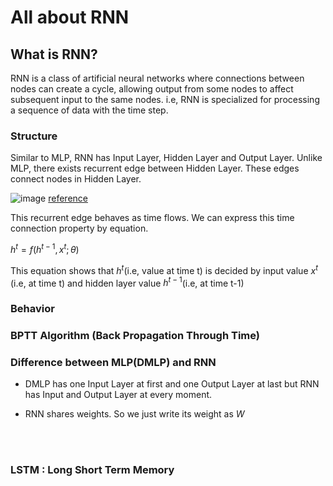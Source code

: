 # All about RNN


## What is RNN?

RNN is a class of artificial neural networks where connections between nodes can create a cycle, allowing output from some nodes to affect subsequent input to the same nodes. i.e, RNN is specialized for processing a sequence of data with the time step.


### Structure

Similar to MLP, RNN has Input Layer, Hidden Layer and Output Layer. Unlike MLP, there exists recurrent edge between Hidden Layer. These edges connect nodes in Hidden Layer. 

![image](https://github.com/IyLias/i-am-a-developer/assets/48081162/f6406eb6-71d1-4180-8815-ec7a36ea35af)
[reference](https://www.deeplearningbook.org/contents/rnn.html)

This recurrent edge behaves as time flows. We can express this time connection property by equation. 

$h^t = f(h^{t-1},x^t; \theta)$

This equation shows that $h^t$(i.e, value at time t) is decided by input value $x^t$ (i.e, at time t) and hidden layer value $h^{t-1}$(i.e, at time t-1)



### Behavior




### BPTT Algorithm (Back Propagation Through Time)




 
### Difference between MLP(DMLP) and RNN 

* DMLP has one Input Layer at first and one Output Layer at last but RNN has Input and Output Layer at every moment.


* RNN shares weights. So we just write its weight as $W$




<br><br>

### LSTM : Long Short Term Memory

